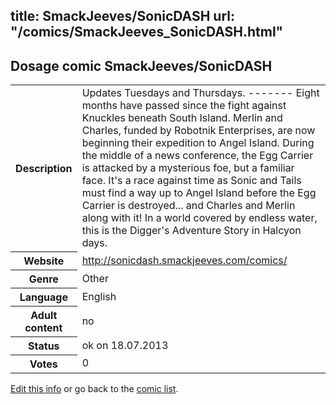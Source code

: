 title: SmackJeeves/SonicDASH
url: "/comics/SmackJeeves_SonicDASH.html"
---
Dosage comic SmackJeeves/SonicDASH
-----------------------------------------

<p id="msg"></p>
<script type="text/javascript">
if (window.location.search === '?edit_info_mail=sent_ok') {
  var elem = document.getElementById("msg");
  elem.innerHTML = 'Edited information sucessfully sent for review, which is usually done daily. Thanks!';
  elem.className = 'ok';
}
</script>
<table class="comicinfo">
<tr>
<th>Description</th><td>Updates Tuesdays and Thursdays. ------- Eight months have passed since the fight against Knuckles beneath South Island. Merlin and Charles, funded by Robotnik Enterprises, are now beginning their expedition to Angel Island. During the middle of a news conference, the Egg Carrier is attacked by a mysterious foe, but a familiar face. It's a race against time as Sonic and Tails must find a way up to Angel Island before the Egg Carrier is destroyed... and Charles and Merlin along with it! In a world covered by endless water, this is the Digger's Adventure Story in Halcyon days.</td>
</tr>
<tr>
<th>Website</th><td><a href="http://sonicdash.smackjeeves.com/comics/">http://sonicdash.smackjeeves.com/comics/</a></td>
</tr>
<tr>
<th>Genre</th><td>Other</td>
</tr>
<tr>
<th>Language</th><td>English</td>
</tr>
<tr>
<th>Adult content</th><td>no</td>
</tr>
<tr>
<th>Status</th><td>ok on 18.07.2013</td>
</tr>
<tr>
<th>Votes</th><td>0</td>
</tr>
</table>

[Edit this info](SmackJeeves_SonicDASH_edit.html) or go back to the [comic list](../comic-index.html).
